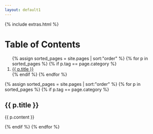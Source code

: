 ```yaml
---
layout: default1
---
```

<html>

{% include extras.html %}
<h1>Table of Contents</h1>
<ol>
{% assign sorted_pages = site.pages | sort:"order" %}
{% for p in sorted_pages %}
  {% if p.tag == page.category %}
  <li id="{{ p.order }}">
    <a href="{{ p.url }}">{{ p.title }}</a>
  </li>
  {% endif %}
{% endfor %}
</ol>


{% assign sorted_pages = site.pages | sort:"order" %}
{% for p in sorted_pages %}
  {% if p.tag == page.category %}
  <h2>{{ p.title }}</h2>
  <p>{{ p.content }}</p>
  {% endif %}
{% endfor %}  

</html>
